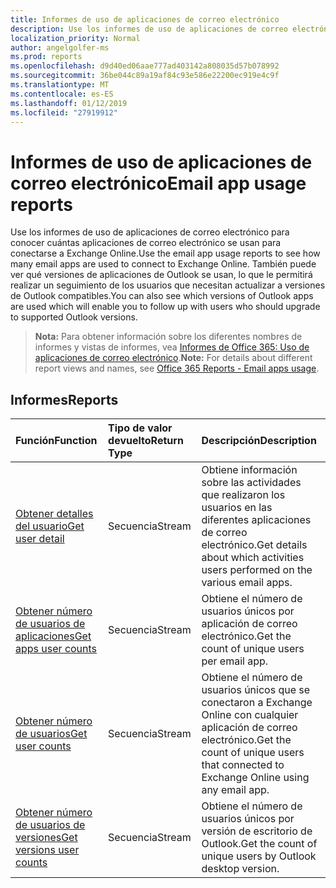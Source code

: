 ```yaml
---
title: Informes de uso de aplicaciones de correo electrónico
description: Use los informes de uso de aplicaciones de correo electrónico para conocer cuántas aplicaciones de correo electrónico se usan para conectarse a Exchange Online. También puede ver qué versiones de aplicaciones de Outlook se usan, lo que le permitirá realizar un seguimiento de los usuarios que necesitan actualizar a versiones de Outlook compatibles.
localization_priority: Normal
author: angelgolfer-ms
ms.prod: reports
ms.openlocfilehash: d9d40ed06aae777ad403142a808035d57b078992
ms.sourcegitcommit: 36be044c89a19af84c93e586e22200ec919e4c9f
ms.translationtype: MT
ms.contentlocale: es-ES
ms.lasthandoff: 01/12/2019
ms.locfileid: "27919912"
---
```

# <a name="email-app-usage-reports"></a><span data-ttu-id="26aed-104">Informes de uso de aplicaciones de correo electrónico</span><span class="sxs-lookup"><span data-stu-id="26aed-104">Email app usage reports</span></span>

<span data-ttu-id="26aed-105">Use los informes de uso de aplicaciones de correo electrónico para conocer cuántas aplicaciones de correo electrónico se usan para conectarse a Exchange Online.</span><span class="sxs-lookup"><span data-stu-id="26aed-105">Use the email app usage reports to see how many email apps are used to connect to Exchange Online.</span></span> <span data-ttu-id="26aed-106">También puede ver qué versiones de aplicaciones de Outlook se usan, lo que le permitirá realizar un seguimiento de los usuarios que necesitan actualizar a versiones de Outlook compatibles.</span><span class="sxs-lookup"><span data-stu-id="26aed-106">You can also see which versions of Outlook apps are used which will enable you to follow up with users who should upgrade to supported Outlook versions.</span></span>

> <span data-ttu-id="26aed-107">**Nota:** Para obtener información sobre los diferentes nombres de informes y vistas de informes, vea [Informes de Office 365: Uso de aplicaciones de correo electrónico](https://support.office.com/client/Email-apps-usage-c2ce12a2-934f-4dd4-ba65-49b02be4703d).</span><span class="sxs-lookup"><span data-stu-id="26aed-107">**Note:** For details about different report views and names, see [Office 365 Reports - Email apps usage](https://support.office.com/client/Email-apps-usage-c2ce12a2-934f-4dd4-ba65-49b02be4703d).</span></span>

## <a name="reports"></a><span data-ttu-id="26aed-108">Informes</span><span class="sxs-lookup"><span data-stu-id="26aed-108">Reports</span></span>

| <span data-ttu-id="26aed-109">Función</span><span class="sxs-lookup"><span data-stu-id="26aed-109">Function</span></span>                                 | <span data-ttu-id="26aed-110">Tipo de valor devuelto</span><span class="sxs-lookup"><span data-stu-id="26aed-110">Return Type</span></span> | <span data-ttu-id="26aed-111">Descripción</span><span class="sxs-lookup"><span data-stu-id="26aed-111">Description</span></span>                              |
| :--------------------------------------- | :---------- | :--------------------------------------- |
| [<span data-ttu-id="26aed-112">Obtener detalles del usuario</span><span class="sxs-lookup"><span data-stu-id="26aed-112">Get user detail</span></span>](../api/reportroot-getemailappusageuserdetail.md) | <span data-ttu-id="26aed-113">Secuencia</span><span class="sxs-lookup"><span data-stu-id="26aed-113">Stream</span></span>      | <span data-ttu-id="26aed-114">Obtiene información sobre las actividades que realizaron los usuarios en las diferentes aplicaciones de correo electrónico.</span><span class="sxs-lookup"><span data-stu-id="26aed-114">Get details about which activities users performed on the various email apps.</span></span> |
| [<span data-ttu-id="26aed-115">Obtener número de usuarios de aplicaciones</span><span class="sxs-lookup"><span data-stu-id="26aed-115">Get apps user counts</span></span>](../api/reportroot-getemailappusageappsusercounts.md) | <span data-ttu-id="26aed-116">Secuencia</span><span class="sxs-lookup"><span data-stu-id="26aed-116">Stream</span></span>      | <span data-ttu-id="26aed-117">Obtiene el número de usuarios únicos por aplicación de correo electrónico.</span><span class="sxs-lookup"><span data-stu-id="26aed-117">Get the count of unique users per email app.</span></span> |
| [<span data-ttu-id="26aed-118">Obtener número de usuarios</span><span class="sxs-lookup"><span data-stu-id="26aed-118">Get user counts</span></span>](../api/reportroot-getemailappusageusercounts.md) | <span data-ttu-id="26aed-119">Secuencia</span><span class="sxs-lookup"><span data-stu-id="26aed-119">Stream</span></span>      | <span data-ttu-id="26aed-120">Obtiene el número de usuarios únicos que se conectaron a Exchange Online con cualquier aplicación de correo electrónico.</span><span class="sxs-lookup"><span data-stu-id="26aed-120">Get the count of unique users that connected to Exchange Online using any email app.</span></span> |
| [<span data-ttu-id="26aed-121">Obtener número de usuarios de versiones</span><span class="sxs-lookup"><span data-stu-id="26aed-121">Get versions user counts</span></span>](../api/reportroot-getemailappusageversionsusercounts.md) | <span data-ttu-id="26aed-122">Secuencia</span><span class="sxs-lookup"><span data-stu-id="26aed-122">Stream</span></span>      | <span data-ttu-id="26aed-123">Obtiene el número de usuarios únicos por versión de escritorio de Outlook.</span><span class="sxs-lookup"><span data-stu-id="26aed-123">Get the count of unique users by Outlook desktop version.</span></span> |

